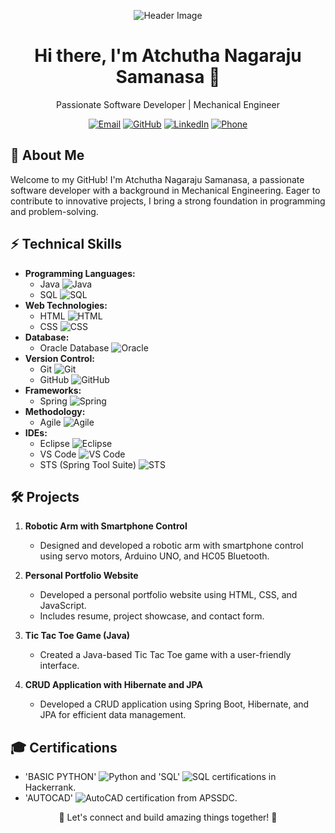 <!-- Header Section -->
<p align="center">
  <img src="https://github.com/Achuth568/Achuth568/blob/main/assets/banner.png" alt="Header Image">
</p>

<!-- Bio Section -->
<h1 align="center">Hi there, I'm Atchutha Nagaraju Samanasa 👋</h1>
<p align="center">Passionate Software Developer | Mechanical Engineer</p>

<!-- Contact Section -->
<p align="center">
  <a href="mailto:achuth568@gmail.com"><img src="https://img.shields.io/badge/Email-D14836?style=for-the-badge&logo=gmail&logoColor=white" alt="Email"></a>
  <a href="https://github.com/Achuth568"><img src="https://img.shields.io/badge/GitHub-181717?style=for-the-badge&logo=github&logoColor=white" alt="GitHub"></a>
  <a href="https://www.linkedin.com/in/atchutha-nagaraju-samanasa/"><img src="https://img.shields.io/badge/LinkedIn-0A66C2?style=for-the-badge&logo=linkedin&logoColor=white" alt="LinkedIn"></a>
  <a href="tel:9502212128"><img src="https://img.shields.io/badge/Phone-4CA143?style=for-the-badge&logo=phone&logoColor=white" alt="Phone"></a>
</p>

<!-- About Section -->
## 🚀 About Me

Welcome to my GitHub! I'm Atchutha Nagaraju Samanasa, a passionate software developer with a background in Mechanical Engineering. Eager to contribute to innovative projects, I bring a strong foundation in programming and problem-solving.

<!-- Skills Section -->
## ⚡ Technical Skills

- **Programming Languages:** 
  - Java ![Java](https://img.shields.io/badge/-Java-red?style=for-the-badge&logo=java&logoColor=white)
  - SQL ![SQL](https://img.shields.io/badge/-SQL-336791?style=for-the-badge&logo=postgresql&logoColor=white)
- **Web Technologies:** 
  - HTML ![HTML](https://img.shields.io/badge/-HTML5-E34F26?style=for-the-badge&logo=html5&logoColor=white)
  - CSS ![CSS](https://img.shields.io/badge/-CSS3-1572B6?style=for-the-badge&logo=css3&logoColor=white)
- **Database:** 
  - Oracle Database ![Oracle](https://img.shields.io/badge/-Oracle-F00000?style=for-the-badge&logo=oracle&logoColor=white)
- **Version Control:** 
  - Git ![Git](https://img.shields.io/badge/-Git-F05032?style=for-the-badge&logo=git&logoColor=white)
  - GitHub ![GitHub](https://img.shields.io/badge/-GitHub-181717?style=for-the-badge&logo=github&logoColor=white)
- **Frameworks:** 
  - Spring ![Spring](https://img.shields.io/badge/-Spring-6DB33F?style=for-the-badge&logo=spring&logoColor=white)
- **Methodology:** 
  - Agile ![Agile](https://img.shields.io/badge/-Agile-009B72?style=for-the-badge&logo=agile&logoColor=white)
- **IDEs:** 
  - Eclipse ![Eclipse](https://img.shields.io/badge/-Eclipse-2C2255?style=for-the-badge&logo=eclipse&logoColor=white)
  - VS Code ![VS Code](https://img.shields.io/badge/-VS_Code-007ACC?style=for-the-badge&logo=visual-studio-code&logoColor=white)
  - STS (Spring Tool Suite) ![STS](https://img.shields.io/badge/-STS-6DB33F?style=for-the-badge&logo=spring&logoColor=white)

<!-- Projects Section -->
## 🛠️ Projects

1. **Robotic Arm with Smartphone Control**
   - Designed and developed a robotic arm with smartphone control using servo motors, Arduino UNO, and HC05 Bluetooth.

2. **Personal Portfolio Website**
   - Developed a personal portfolio website using HTML, CSS, and JavaScript.
   - Includes resume, project showcase, and contact form.

3. **Tic Tac Toe Game (Java)**
   - Created a Java-based Tic Tac Toe game with a user-friendly interface.

4. **CRUD Application with Hibernate and JPA**
   - Developed a CRUD application using Spring Boot, Hibernate, and JPA for efficient data management.

<!-- Certification Section -->
## 🎓 Certifications

- 'BASIC PYTHON' ![Python](https://img.shields.io/badge/-Python-3776AB?style=for-the-badge&logo=python&logoColor=white) and 'SQL' ![SQL](https://img.shields.io/badge/-SQL-336791?style=for-the-badge&logo=postgresql&logoColor=white) certifications in Hackerrank.
- 'AUTOCAD' ![AutoCAD](https://img.shields.io/badge/-AutoCAD-FF8C00?style=for-the-badge&logo=autodesk&logoColor=white) certification from APSSDC.

<!-- Footer Section -->
<p align="center">
  🌟 Let's connect and build amazing things together! 🌟
</p>

